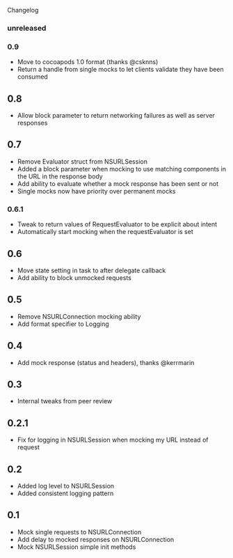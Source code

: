 Changelog

### unreleased

### 0.9
+ Move to cocoapods 1.0 format (thanks @csknns)
+ Return a handle from single mocks to let clients validate they have been consumed

## 0.8
+ Allow block parameter to return networking failures as well as server responses

## 0.7
+ Remove Evaluator struct from NSURLSession
+ Added a block parameter when mocking to use matching components in the URL in the response body
+ Add ability to evaluate whether a mock response has been sent or not
+ Single mocks now have priority over permanent mocks

### 0.6.1
+ Tweak to return values of RequestEvaluator to be explicit about intent
+ Automatically start mocking when the requestEvaluator is set

## 0.6
+ Move state setting in task to after delegate callback
+ Add ability to block unmocked requests

## 0.5
+ Remove NSURLConnection mocking ability
+ Add format specifier to Logging

## 0.4
+ Add mock response (status and headers), thanks @kerrmarin

## 0.3
+ Internal tweaks from peer review

## 0.2.1
+ Fix for logging in NSURLSession when mocking my URL instead of request

## 0.2
+ Added log level to NSURLSession
+ Added consistent logging pattern 

## 0.1
+ Mock single requests to NSURLConnection
+ Add delay to mocked responses on NSURLConnection
+ Mock NSURLSession simple init methods
